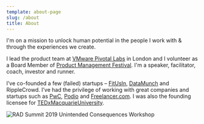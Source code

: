 ```yaml
---
template: about-page
slug: /about
title: About
---
```

I'm on a mission to unlock human potential in the people I work with & through the experiences we create.

I lead the product team at <a href="https://tanzu.vmware.com/labs" target="_blank">VMware Pivotal Labs</a> in London and I volunteer as a Board Member of <a href="https://productmanagementfestival.com/zurich/" target="_blank">Product Management Festival</a>. I'm a speaker, facilitator, coach, investor and runner.

I’ve co-founded a few (failed) startups – <a href="https://www.smh.com.au/business/small-business/casual-gym-visit-app-an-australian-first-20130804-2r7h1.html" target="_blank">FitUsIn</a>, <a href="https://gust.com/companies/datamunch" target="_blank">DataMunch</a> and RippleCrowd. I’ve had the privilege of working with great companies and startups such as <a href="https://www.pwc.com.au/" target="_blank">PwC</a>, <a href="https://podio.com/" target="_blank">Podio</a> and <a href="https://www.freelancer.com/" target="_blank">Freelancer.com</a>. I was also the founding licensee for <a href="https://www.tedxmacquarieuni.com/" target="_blank">TEDxMacquarieUniversity</a>.

![RAD Summit 2019 Unintended Consequences Workshop](/assets/rad-2019-unintended-consequences-workshop.jpg "Speaking at RAD Summit 2019")